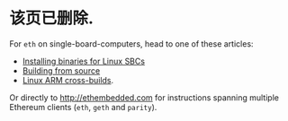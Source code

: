 # 该页已删除.

For `eth` on single-board-computers, head to one of these articles:

- [Installing binaries for Linux SBCs](http://www.ethdocs.org/en/latest/ethereum-clients/cpp-ethereum/installing-binaries/linux-sbcs.html)
- [Building from source](http://www.ethdocs.org/en/latest/ethereum-clients/cpp-ethereum/building-from-source/index.html#building-from-source)
- [Linux ARM cross-builds](http://www.ethdocs.org/en/latest/ethereum-clients/cpp-ethereum/building-from-source/linux-arm.html).

Or directly to http://ethembedded.com for instructions spanning multiple Ethereum clients (`eth`, `geth` and `parity`).
